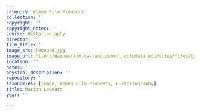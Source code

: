 ```yaml
---
category: Women Film Pioneers
collection: ''
copyright: ''
copyright_notes: ''
course: Historiography
director: ''
film_title: ''
image_src: leonard.jpg
image_url: http://gainesfilm.qa-lamp.ccnmtl.columbia.edu/sites/files/gainesfilm/images/leonard.jpg
location: ''
notes: ''
physical_description: ''
repository: ''
taxonomies: [Image, Women Film Pioneers, Historiography]
title: Marion Leonard
year: ''

---
```

